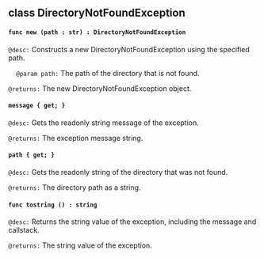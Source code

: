 ## class DirectoryNotFoundException

#### ```func new (path : str) : DirectoryNotFoundException```


```@desc:``` Constructs a new DirectoryNotFoundException using the specified path.

&nbsp;&nbsp;&nbsp;&nbsp;```@param path:``` The path of the directory that is not found.

```@returns:``` The new DirectoryNotFoundException object.

#### ```message { get; }```


```@desc:``` Gets the readonly string message of the exception.

```@returns:``` The exception message string.

#### ```path { get; }```


```@desc:``` Gets the readonly string of the directory that was not found.

```@returns:``` The directory path as a string.

#### ```func tostring () : string```


```@desc:``` Returns the string value of the exception, including the message and callstack.

```@returns:``` The string value of the exception.

